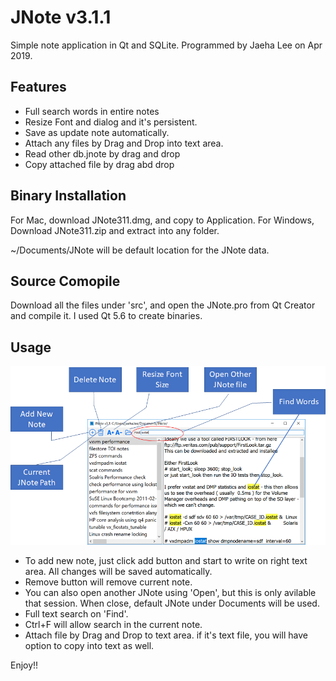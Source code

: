 # JNote v3.1.1

Simple note application in Qt and SQLite.  Programmed by Jaeha Lee on Apr 2019.
<p>

## Features
- Full search words in entire notes
- Resize Font and dialog and it's persistent.
- Save as update note automatically.
- Attach any files by Drag and Drop into text area.
- Read other db.jnote by drag and drop
- Copy attached file by drag abd drop
<p>

## Binary Installation
For Mac, download JNote311.dmg, and copy to Application.
For Windows, Download JNote311.zip and extract into any folder.
<p>
~/Documents/JNote will be default location for the JNote data.
<p>
  
## Source Comopile
Download all the files under 'src', and open the JNote.pro from Qt Creator and compile it.  I used Qt 5.6 to create binaries.
<p>
  
## Usage
![JNote v3.1](docs/jnote_main_screen.png)

- To add new note, just click add button and start to write on right text area.  All changes will be saved automatically.
- Remove button will remove current note.
- You can also open another JNote using 'Open', but this is only avilable that session.  When close, default JNote under Documents will be used.
- Full text search on 'Find'.
- Ctrl+F will allow search in the current note.
- Attach file by Drag and Drop to text area.  if it's text file, you will have option to copy into text as well.
<p>
  
 Enjoy!!
